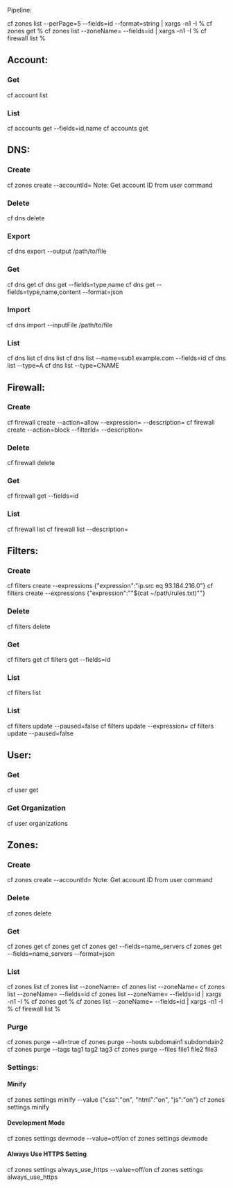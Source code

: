 Pipeline:

cf zones list --perPage=5 --fields=id --format=string | xargs -n1 -I % cf zones get %
cf zones list --zoneName=<zone1> <zone2> <zone3> --fields=id | xargs -n1 -I % cf firewall list  %

## Account:

### Get
cf account list

### List
cf accounts get <accountId> --fields=id,name
cf accounts get <accountId>

## DNS:

### Create
cf zones create <zoneName> --accountId=<accountId>
Note: Get account ID from user command

### Delete
cf dns delete <zoneName> <record>

### Export
cf dns export <zone> --output /path/to/file

### Get
cf dns get <zone> <record>
cf dns get <zoneName> <record> --fields=type,name
cf dns get <zoneName> <record> --fields=type,name,content --format=json

### Import
cf dns import <zone> --inputFile /path/to/file

### List
cf dns list <zoneId>
cf dns list <zoneName>
cf dns list <zoneName> --name=sub1.example.com --fields=id
cf dns list <zoneName> --type=A
cf dns list <zoneName> --type=CNAME

## Firewall:

### Create
cf firewall create <zone> --action=allow --expression=<expression> --description=<description>
cf firewall create <zone> --action=block --filterId=<filterId> --description=<description>

### Delete
cf firewall delete <zoneName> <firewallId>

### Get
cf firewall get <zoneName> <firewallId> --fields=id

### List
cf firewall list <zone>
cf firewall list <zone> --description=<description>

## Filters:

### Create
cf filters create <zone> --expressions {\"expression\":\"ip.src eq 93.184.216.0\"}
cf filters create <zone> --expressions {\"expression\":\""$(cat ~/path/rules.txt)"\"}

### Delete
cf filters delete <zone> <filterId>

### Get
cf filters get <zone> <filterId>
cf filters get <zone> <filterId> --fields=id

### List
cf filters list <zone>

### List
cf filters update <zone> <filterId> --paused=false
cf filters update <zone> <filterId> --expression=<expression>
cf filters update <zone> <filterId> --paused=false

## User:

### Get
cf user get

### Get Organization
cf user organizations

## Zones:

### Create
cf zones create <zoneName> --accountId=<accountId>
Note: Get account ID from user command

### Delete
cf zones delete <zoneName>

### Get
cf zones get <zoneID>
cf zones get <zoneName>
cf zones get <zoneName> --fields=name_servers
cf zones get <zoneName> --fields=name_servers --format=json

### List
cf zones list <zone1>
cf zones list --zoneName=<zone1>
cf zones list --zoneName=<zone1> <zone2>
cf zones list --zoneName=<zone1> <zone2> --fields=id
cf zones list --zoneName=<zone1> <zone2> --fields=id | xargs -n1 -I % cf zones get %
cf zones list --zoneName=<zone1> <zone2> --fields=id | xargs -n1 -I % cf firewall list  %

### Purge
cf zones purge <zone> --all=true
cf zones purge <zone> --hosts subdomain1 subdomdain2
cf zones purge <zone> --tags tag1 tag2 tag3
cf zones purge <zone> --files file1 file2 file3

### Settings:

#### Minify
cf zones settings minify <zone> --value {\"css\":\"on\", \"html\":\"on\", \"js\":\"on\"}
cf zones settings minify <zone>

#### Development Mode
cf zones settings devmode <zone> --value=off/on
cf zones settings devmode <zone>

#### Always Use HTTPS Setting
cf zones settings always_use_https <zone> --value=off/on
cf zones settings always_use_https <zone>
